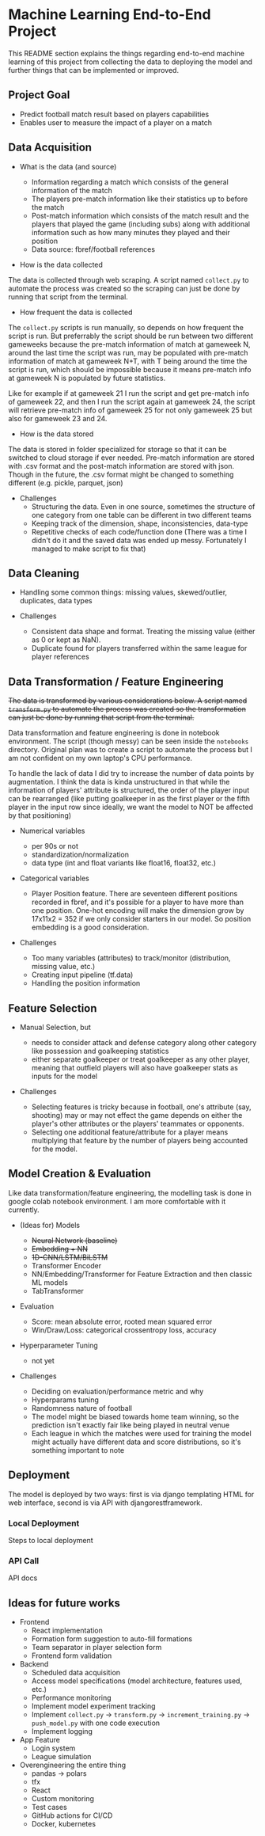 # Machine Learning End-to-End Project

This README section explains the things regarding end-to-end machine learning of this project from collecting the data to deploying the model and further things that can be implemented or improved.

<!-- Insert Gambar ML Life Cycle -->

## Project Goal

- Predict football match result based on players capabilities
- Enables user to measure the impact of a player on a match

## Data Acquisition

<!-- Insert ilustrasi Data Acquisition (fbref logo) along with additional info (like data format (.csv/.json)) -->

- What is the data (and source)

  - Information regarding a match which consists of the general information of the match
  - The players pre-match information like their statistics up to before the match
  - Post-match information which consists of the match result and the players that played the game (including subs) along with additional information such as how many minutes they played and their position
  - Data source: fbref/football references

- How is the data collected

The data is collected through web scraping. A script named `collect.py` to automate the process was created so the scraping can just be done by running that script from the terminal.

- How frequent the data is collected

The `collect.py` scripts is run manually, so depends on how frequent the script is run. But preferrably the script should be run between two different gameweeks because the pre-match information of match at gameweek N, around the last time the script was run, may be populated with pre-match information of match at gameweek N+T, with T being around the time the script is run, which should be impossible because it means pre-match info at gameweek N is populated by future statistics.

Like for example if at gameweek 21 I run the script and get pre-match info of gameweek 22, and then I run the script again at gameweek 24, the script will retrieve pre-match info of gameweek 25 for not only gameweek 25 but also for gameweek 23 and 24.

- How is the data stored

The data is stored in folder specialized for storage so that it can be switched to cloud storage if ever needed. Pre-match information are stored with .csv format and the post-match information are stored with json. Though in the future, the .csv format might be changed to something different (e.g. pickle, parquet, json)

- Challenges
  - Structuring the data. Even in one source, sometimes the structure of one category from one table can be different in two different teams
  - Keeping track of the dimension, shape, inconsistencies, data-type
  - Repetitive checks of each code/function done (There was a time I didn't do it and the saved data was ended up messy. Fortunately I managed to make script to fix that)

## Data Cleaning

- Handling some common things: missing values, skewed/outlier, duplicates, data types

- Challenges
  - Consistent data shape and format. Treating the missing value (either as 0 or kept as NaN).
  - Duplicate found for players transferred within the same league for player references

## Data Transformation / Feature Engineering

<!-- Insert ilustrasi feature engineering: from .csv/.json into multi-level tables -->

~~The data is transformed by various considerations below. A script named `transform.py` to automate the process was created so the transformation can just be done by running that script from the terminal.~~

Data transformation and feature engineering is done in notebook environment. The script (though messy) can be seen inside the `notebooks` directory. Original plan was to create a script to automate the process but I am not confident on my own laptop's CPU performance.

To handle the lack of data I did try to increase the number of data points by augmentation. I think the data is kinda unstructured in that while the information of players' attribute is structured, the order of the player input can be rearranged (like putting goalkeeper in as the first player or the fifth player in the input row since ideally, we want the model to NOT be affected by that positioning)

<!-- Insert ilustrasi feature engineering: augmentation by randomly shuffle players -->

- Numerical variables
  - per 90s or not
  - standardization/normalization
  - data type (int and float variants like float16, float32, etc.)

- Categorical variables
  - Player Position feature. There are seventeen different positions recorded in fbref, and it's possible for a player to have more than one position. One-hot encoding will make the dimension grow by 17x11x2 = 352 if we only consider starters in our model. So position embedding is a good consideration.

- Challenges
  - Too many variables (attributes) to track/monitor (distribution, missing value, etc.)
  - Creating input pipeline (tf.data)
  - Handling the position information

## Feature Selection

- Manual Selection, but
  - needs to consider attack and defense category along other category like possession and goalkeeping statistics
  - either separate goalkeeper or treat goalkeeper as any other player, meaning that outfield players will also have goalkeeper stats as inputs for the model

- Challenges
  - Selecting features is tricky because in football, one's attribute (say, shooting) may or may not effect the game depends on either the player's other attributes or the players' teammates or opponents.
  - Selecting one additional feature/attribute for a player means multiplying that feature by the number of players being accounted for the model.

## Model Creation & Evaluation

<!-- Insert ilustrasi model used -->
<!-- Insert table hyperparam tuning -->

Like data transformation/feature engineering, the modelling task is done in google colab notebook environment. I am more comfortable with it currently.

- (Ideas for) Models
  - ~~Neural Network (baseline)~~
  - ~~Embedding + NN~~
  - ~~1D-CNN/LSTM/BiLSTM~~
  - Transformer Encoder
  - NN/Embedding/Transformer for Feature Extraction and then classic ML models
  - TabTransformer

- Evaluation
  - Score: mean absolute error, rooted mean squared error
  - Win/Draw/Loss: categorical crossentropy loss, accuracy

- Hyperparameter Tuning
  - not yet

- Challenges
  - Deciding on evaluation/performance metric and why
  - Hyperparams tuning
  - Randomness nature of football
  - The model might be biased towards home team winning, so the prediction isn't exactly fair like being played in neutral venue
  - Each league in which the matches were used for training the model might actually have different data and score distributions, so it's something important to note

## Deployment

The model is deployed by two ways: first is via django templating HTML for web interface, second is via API with djangorestframework.

### Local Deployment

Steps to local deployment

### API Call

API docs

## Ideas for future works

- Frontend
  - React implementation
  - Formation form suggestion to auto-fill formations
  - Team separator in player selection form
  - Frontend form validation
- Backend
  - Scheduled data acquisition
  - Access model specifications (model architecture, features used, etc.)
  - Performance monitoring
  - Implement model experiment tracking
  - Implement `collect.py` -> `transform.py` -> `increment_training.py` -> `push_model.py` with one code execution
  - Implement logging
- App Feature
  - Login system
  - League simulation
- Overengineering the entire thing
  - pandas -> polars
  - tfx
  - React
  - Custom monitoring
  - Test cases
  - GitHub actions for CI/CD
  - Docker, kubernetes
